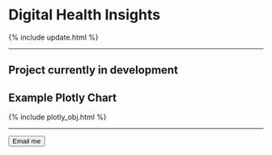 <script src="https://cdn.plot.ly/plotly-latest.min.js"></script>

# Digital Health Insights 


{% include update.html %}

<hr class="nhsuk-u-margin-top-0 nhsuk-u-margin-bottom-6">

## Project currently in development

## Example Plotly Chart

{% include plotly_obj.html %}

<hr class="nhsuk-u-margin-top-0 nhsuk-u-margin-bottom-6">

<button class="nhsuk-button" type="submit">
  Email me
</button>
